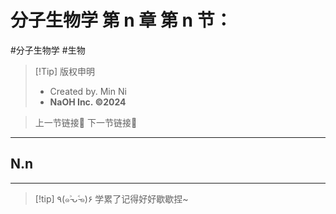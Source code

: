 # 分子生物学 第 n 章 第 n 节：
#分子生物学 #生物 

> [!Tip] 版权申明
> - Created by. Min Ni
> -  **NaOH Inc. ©2024**

> 上一节链接🔗 
> 下一节链接🔗 

---
## N.n 



---
> [!tip] ٩(๑˃̵ᴗ˂̵๑)۶ 学累了记得好好歇歇捏~
